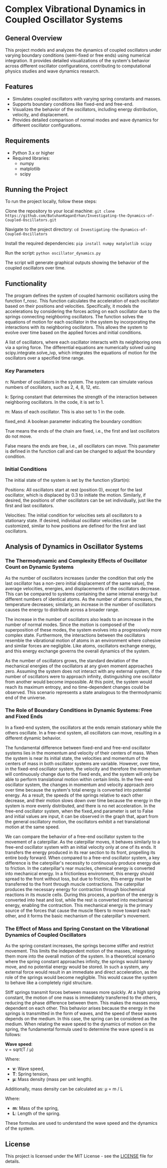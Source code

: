 # Complex Vibrational Dynamics in Coupled Oscillator Systems

## General Overview
This project models and analyzes the dynamics of coupled oscillators under varying boundary conditions (semi-fixed or free ends) using numerical integration. It provides detailed visualizations of the system's behavior across different oscillator configurations, contributing to computational physics studies and wave dynamics research.

## Features
- Simulates coupled oscillators with varying spring constants and masses.
- Supports boundary conditions like fixed-end and free-end.
- Visualizes the behavior of the oscillators, including energy distribution, velocity, and displacement.
- Provides detailed comparison of normal modes and wave dynamics for different oscillator configurations.

## Requirements
- Python 3.x or higher
- Required libraries:
  - numpy
  - matplotlib
  - scipy

## Running the Project
To run the project locally, follow these steps:

Clone the repository to your local machine:
`git clone https://github.com/BatuhanKaganErhan/Investigating-the-Dynamics-of-Coupled-Oscillators.git`

Navigate to the project directory:
`cd Investigating-the-Dynamics-of-Coupled-Oscillators`

Install the required dependencies:
`pip install numpy matplotlib scipy `

Run the script:
`python oscillator_dynamics.py`

The script will generate graphical outputs showing the behavior of the coupled oscillators over time.

## Functionality
The program defines the system of coupled harmonic oscillators using the function f_nosc. This function calculates the acceleration of each oscillator based on their positions and velocities. Specifically, it models the accelerations by considering the forces acting on each oscillator due to the springs connecting neighboring oscillators. The function solves the equations of motion for each oscillator in the system by incorporating the interactions with its neighboring oscillators. This allows the system to evolve over time based on the applied forces and initial conditions.

A list of oscillators, where each oscillator interacts with its neighboring ones via a spring force. The differential equations are numerically solved using scipy.integrate.solve_ivp, which integrates the equations of motion for the oscillators over a specified time range.


### Key Parameters
n: Number of oscillators in the system. The system can simulate various numbers of oscillators, such as 2, 4, 8, 12, etc.

k: Spring constant that determines the strength of the interaction between neighboring oscillators. In the code, it is set to 1.

m: Mass of each oscillator. This is also set to 1 in the code.

fixed_end: A boolean parameter indicating the boundary condition:

True means the ends of the chain are fixed, i.e., the first and last oscillators do not move.

False means the ends are free, i.e., all oscillators can move. This parameter is defined in the function call and can be changed to adjust the boundary condition.

### Initial Conditions
The initial state of the system is set by the function yStart(n):

Positions: All oscillators start at rest (position 0), except for the last oscillator, which is displaced by 0.3 to initiate the motion. Similarly, if desired, the positions of other oscillators can be set individually, just like the first and last oscillators.

Velocities: The initial condition for velocities sets all oscillators to a stationary state. If desired, individual oscillator velocities can be customized, similar to how positions are defined for the first and last oscillators.

## Analysis of Dynamics in Oscillator Systems

### The Thermodynamic and Complexity Effects of Oscillator Count on Dynamic Systems

As the number of oscillators increases (under the condition that only the last oscillator has a non-zero initial displacement of the same value), the average velocities, energies, and displacements of the oscillators decrease. This can be compared to systems containing the same internal energy but different numbers of identical atoms. As the number of atoms increases, the temperature decreases; similarly, an increase in the number of oscillators causes the energy to distribute across a broader range.

The increase in the number of oscillators also leads to an increase in the number of normal modes. Since the motion is composed of the superposition of these modes, the system evolves into a progressively more complex state. Furthermore, the interactions between the oscillators resemble the vibrational motion of atoms in an environment where cohesive and similar forces are negligible. Like atoms, oscillators exchange energy, and this energy exchange governs the overall dynamics of the system.

As the number of oscillators grows, the standard deviation of the mechanical energies of the oscillators at any given moment approaches zero. Assuming the system does not interact with any external system, if the number of oscillators were to approach infinity, distinguishing one oscillator from another would become impossible. At this point, the system would reach its maximum entropy, and no time-dependent changes could be observed. This scenario represents a state analogous to the thermodynamic end of the universe.

### The Role of Boundary Conditions in Dynamic Systems: Free and Fixed Ends

In a fixed-end system, the oscillators at the ends remain stationary while the others oscillate. 
In a free-end system, all oscillators can move, resulting in a different dynamic behavior.

The fundamental difference between fixed-end and free-end oscillator systems lies in the momentum and velocity of their centers of mass. When the system is near its initial state, the velocities and momentum of the centers of mass in both oscillator systems are variable. However, over time, in the fixed-end oscillator system, the velocity and therefore the momentum will continuously change due to the fixed ends, and the system will only be able to perform translational motion within certain limits. In the free-end oscillator system, the changes in momentum and velocity approach zero over time because the system's total energy is converted into potential energy. As a result, the speeds of the springs relative to each other decrease, and their motion slows down over time because the energy in the system is more evenly distributed, and there is no net acceleration.
In the free-end oscillator system, when the fixed_end parameter is set to False and initial values are input, it can be observed in the graph that, apart from the general oscillatory motion, the oscillators exhibit a net translational motion at the same speed.

We can compare the behavior of a free-end oscillator system to the movement of a caterpillar. As the caterpillar moves, it behaves similarly to a free-end oscillator system with an initial velocity only at one of its ends. It transfers the energy produced in its rear section to its front, propelling its entire body forward. When compared to a free-end oscillator system, a key difference is the caterpillar's necessity to continuously produce energy due to friction. In the caterpillar's rear muscles, chemical energy is converted into mechanical energy. In a frictionless environment, this energy should spread to the front without loss, but due to friction, this energy must be transferred to the front through muscle contractions. The caterpillar produces the necessary energy for contraction through biochemical reactions in its muscle cells. During this process, a portion of the energy is converted into heat and lost, while the rest is converted into mechanical energy, enabling the contraction. This mechanical energy is the primary source of the forces that cause the muscle fibers to move toward each other, and it forms the basic mechanism of the caterpillar's movement.

### The Effect of Mass and Spring Constant on the Vibrational Dynamics of Coupled Oscillators

As the spring constant increases, the springs become stiffer and restrict movement. This limits the independent motion of the masses, integrating them more into the overall motion of the system. In a theoretical scenario where the spring constant approaches infinity, the springs would barely move, and no potential energy would be stored. In such a system, any external force would result in an immediate and direct acceleration, as the role of the springs would become negligible. This would cause the system to behave like a completely rigid structure.

Stiff springs transmit forces between masses more quickly. At a high spring constant, the motion of one mass is immediately transferred to the others, reducing the phase difference between them. This makes the masses more dependent on each other. This behavior arises because the energy in the springs is transmitted in the form of waves, and the speed of these waves depends on the medium. In this case, the spring can be considered as the medium. When relating the wave speed to the dynamics of motion on the spring, the fundamental formula used to determine the wave speed is as follows:

**Wave speed**:  
v = sqrt(T / μ)

Where:
- **v**: Wave speed,
- **T**: Spring tension,
- **μ**: Mass density (mass per unit length).

Additionally, mass density can be calculated as:
μ = m / L

Where:
- **m**: Mass of the spring,
- **L**: Length of the spring.

These formulas are used to understand the wave speed and the dynamics of the system.

## License
This project is licensed under the MIT License - see the [LICENSE](./LICENSE) file for details.

